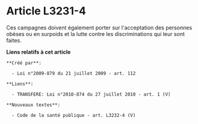 # Article L3231-4

Ces campagnes doivent également porter sur l'acceptation des personnes obèses ou en surpoids et la lutte contre les
discriminations qui leur sont faites.

**Liens relatifs à cet article**

	**Créé par**:

	  - Loi n°2009-879 du 21 juillet 2009 - art. 112

	**Liens**:

	  - TRANSFERE: Loi n°2010-874 du 27 juillet 2010 - art. 1 (V)

	**Nouveaux textes**:

	  - Code de la santé publique - art. L3232-4 (V)
